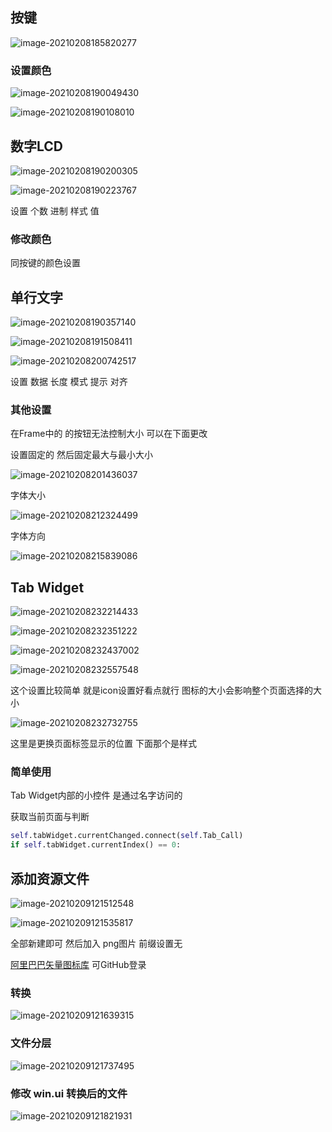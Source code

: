 ## 按键

![image-20210208185820277](README.assets/image-20210208185820277.png)

### 设置颜色

![image-20210208190049430](README.assets/image-20210208190049430.png)

![image-20210208190108010](README.assets/image-20210208190108010.png)











## 数字LCD

![image-20210208190200305](README.assets/image-20210208190200305.png)

![image-20210208190223767](README.assets/image-20210208190223767.png)

设置  个数  进制  样式  值

### 修改颜色

同按键的颜色设置



## 单行文字

![image-20210208190357140](README.assets/image-20210208190357140.png)

![image-20210208191508411](README.assets/image-20210208191508411.png)

![image-20210208200742517](README.assets/image-20210208200742517.png)

设置 数据 长度 模式 提示 对齐

### 其他设置

在Frame中的 的按钮无法控制大小 可以在下面更改

设置固定的 然后固定最大与最小大小

![image-20210208201436037](README.assets/image-20210208201436037.png)



字体大小

![image-20210208212324499](README.assets/image-20210208212324499.png)

字体方向

![image-20210208215839086](README.assets/image-20210208215839086.png)



## Tab Widget

![image-20210208232214433](README.assets/image-20210208232214433.png)



![image-20210208232351222](README.assets/image-20210208232351222.png)

![image-20210208232437002](README.assets/image-20210208232437002.png)

![image-20210208232557548](README.assets/image-20210208232557548.png)

这个设置比较简单 就是icon设置好看点就行  图标的大小会影响整个页面选择的大小

![image-20210208232732755](README.assets/image-20210208232732755.png)

这里是更换页面标签显示的位置 下面那个是样式

### 简单使用

Tab Widget内部的小控件 是通过名字访问的

获取当前页面与判断

```python
self.tabWidget.currentChanged.connect(self.Tab_Call)
if self.tabWidget.currentIndex() == 0:
```





## 添加资源文件

![image-20210209121512548](README.assets/image-20210209121512548.png)

![image-20210209121535817](README.assets/image-20210209121535817.png)

全部新建即可 然后加入 png图片  前缀设置无 

[阿里巴巴矢量图标库](https://www.iconfont.cn/)  可GitHub登录

### 转换

![image-20210209121639315](README.assets/image-20210209121639315.png)



### 文件分层

![image-20210209121737495](README.assets/image-20210209121737495.png)

### 修改 win.ui 转换后的文件

![image-20210209121821931](README.assets/image-20210209121821931.png)


